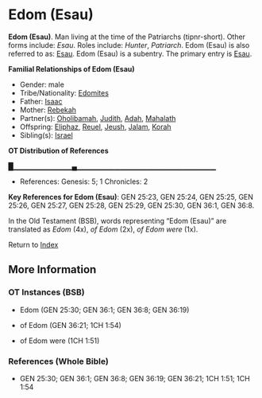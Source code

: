 # Edom (Esau)
**Edom (Esau)**. 
Man living at the time of the Patriarchs (tipnr-short). 
Other forms include: 
*Esau*. 
Roles include: 
_Hunter_, _Patriarch_. 
Edom (Esau) is also referred to as: 
[Esau](Esau.md). 
Edom (Esau) is a subentry. The primary entry is 
[Esau](Esau.md). 




**Familial Relationships of Edom (Esau)**


* Gender: male
* Tribe/Nationality: [Edomites](../../../groups/md/acai/Edom.md)
* Father: [Isaac](Isaac.md)
* Mother: [Rebekah](Rebekah.md)
* Partner(s): [Oholibamah](Oholibamah.md), [Judith](Judith.md), [Adah](Adah.2.md), [Mahalath](Mahalath.md)
* Offspring: [Eliphaz](Eliphaz.md), [Reuel](Reuel.3.md), [Jeush](Jeush.md), [Jalam](Jalam.md), [Korah](Korah.md)
* Sibling(s): [Israel](Israel.md)


**OT Distribution of References**

█▁▁▁▁▁▁▁▁▁▁▁▄▁▁▁▁▁▁▁▁▁▁▁▁▁▁▁▁▁▁▁▁▁▁▁▁▁▁
* References: Genesis: 5; 1 Chronicles: 2



**Key References for Edom (Esau)**: 
GEN 25:23, GEN 25:24, GEN 25:25, GEN 25:26, GEN 25:27, GEN 25:28, GEN 25:29, GEN 25:30, GEN 36:1, GEN 36:8. 


In the Old Testament (BSB), words representing “Edom (Esau)” are translated as 
*Edom* (4x), *of Edom* (2x), *of Edom were* (1x). 




Return to [Index](00-Index.md)

## More Information

### OT Instances (BSB)

* Edom (GEN 25:30; GEN 36:1; GEN 36:8; GEN 36:19)

* of Edom (GEN 36:21; 1CH 1:54)

* of Edom were (1CH 1:51)



### References (Whole Bible)

* GEN 25:30; GEN 36:1; GEN 36:8; GEN 36:19; GEN 36:21; 1CH 1:51; 1CH 1:54



